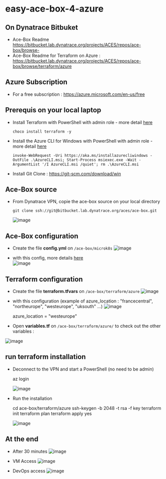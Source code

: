 # easy-ace-box-4-azure

## On Dynatrace Bitbuket

- Ace-Box Readme https://bitbucket.lab.dynatrace.org/projects/ACES/repos/ace-box/browse-  
- Ace-Box Readme for Terraform on Azure : https://bitbucket.lab.dynatrace.org/projects/ACES/repos/ace-box/browse/terraform/azure  

## Azure Subscription
- For a free subscription : https://azure.microsoft.com/en-us/free

## Prerequis on your local laptop
- Install Terraform with PowerShell with admin role - more detail [here](https://learn.hashicorp.com/tutorials/terraform/install-cli)  
	 
      choco install terraform -y
     
- Install the Azure CLI for Windows with PowerShell with admin role - more detail [here](https://docs.microsoft.com/en-us/cli/azure/install-azure-cli-windows?tabs=azure-cli)
		
      invoke-WebRequest -Uri https://aka.ms/installazurecliwindows -OutFile .\AzureCLI.msi; Start-Process msiexec.exe -Wait -ArgumentList '/I AzureCLI.msi /quiet'; rm .\AzureCLI.msi
	    
- Install Git Clone : https://git-scm.com/download/win
			
	
## Ace-Box source 
- From Dynatrace VPN, copie the ace-box source on your local directory

      git clone ssh://git@bitbucket.lab.dynatrace.org/aces/ace-box.git	

  ![image](https://user-images.githubusercontent.com/40337213/121711710-3160ad00-cadb-11eb-8131-ad76e3518644.png)


## Ace-Box configuration
- Create the file **config.yml** on `/ace-box/microk8s`
![image](https://user-images.githubusercontent.com/40337213/121711843-52c19900-cadb-11eb-8312-cd53abd914a0.png)

- with this config, more details [here](https://bitbucket.lab.dynatrace.org/projects/ACES/repos/ace-box/browse/microk8s/config.yml.completetmpl)   
![image](https://user-images.githubusercontent.com/40337213/121711872-59501080-cadb-11eb-8eea-edcb92a8ccd6.png)


## Terraform configuration
- Create the file **terraform.tfvars** on `/ace-box/terraform/azure`
![image](https://user-images.githubusercontent.com/40337213/121712955-98cb2c80-cadc-11eb-96af-3a81e55b6cf2.png)

- with this configuration (example of azure_location : "francecentral", "northeurope", "westeurope", "uksouth" ...)
![image](https://user-images.githubusercontent.com/40337213/121713298-fd868700-cadc-11eb-8cfa-53b7bb2d2b04.png)

     azure_location = "westeurope"

- Open **variables.tf** on `/ace-box/terraform/azure/` to check out the other variables : 

![image](https://user-images.githubusercontent.com/40337213/121713202-e47dd600-cadc-11eb-8f47-5fc5d8b19a8d.png)

## run terraform installation
- Deconnect to the VPN and start a PowerShell (no need to be admin) 

	az login
	
   ![image](https://user-images.githubusercontent.com/40337213/121714815-805c1180-cade-11eb-84bc-2825d239002f.png)

- Run the installation

	cd ace-box/terraform/azure
	ssh-keygen -b 2048 -t rsa -f key
	terraform init
	terraform plan
	terraform apply
	yes	
	

  ![image](https://user-images.githubusercontent.com/40337213/121715828-9dddab00-cadf-11eb-9e15-d5a35e650a2c.png)


## At the end
- After 30 minutes 
  ![image](https://user-images.githubusercontent.com/40337213/121715969-c5347800-cadf-11eb-93f2-74141d8b1822.png)

- VM Access
  ![image](https://user-images.githubusercontent.com/40337213/121715552-4f301100-cadf-11eb-8114-756b6976eafb.png)
	
- DevOps access
![image](https://user-images.githubusercontent.com/40337213/121715601-5d7e2d00-cadf-11eb-9c8f-1738d58fc2ee.png)
	
